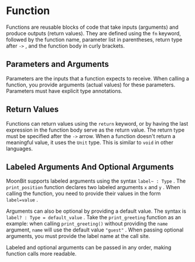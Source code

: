 # Function

Functions are reusable blocks of code that take inputs (arguments) and produce outputs (return values). They are defined using the `fn` keyword, followed by the function name, parameter list in parentheses, return type after `->` , and the function body in curly brackets.

## Parameters and Arguments

Parameters are the inputs that a function expects to receive. When calling a function, you provide arguments (actual values) for these parameters. Parameters must have explicit type annotations.

## Return Values

Functions can return values using the `return` keyword, or by having the last expression in the function body serve as the return value. The return type must be specified after the `->` arrow. When a function doesn't return a meaningful value, it uses the `Unit` type. This is similar to `void` in other languages.

## Labeled Arguments And Optional Arguments

MoonBit supports labeled arguments using the syntax `label~ : Type` . The `print_position` function declares two labeled arguments `x` and `y` . When calling the function, you need to provide their values in the form `label=value` .

Arguments can also be optional by providing a default value. The syntax is `label? : Type = default_value` . Take the `print_greeting` function as an example: when calling `print_greeting()` without providing the `name` argument, `name` will use the default value `"guest"` . When passing optional arguments, you must provide the label name at the call site.

Labeled and optional arguments can be passed in any order, making function calls more readable.

